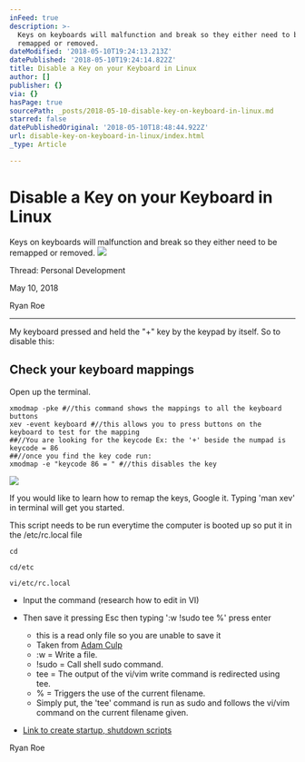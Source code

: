 ```yaml
---
inFeed: true
description: >-
  Keys on keyboards will malfunction and break so they either need to be
  remapped or removed.
dateModified: '2018-05-10T19:24:13.213Z'
datePublished: '2018-05-10T19:24:14.822Z'
title: Disable a Key on your Keyboard in Linux
author: []
publisher: {}
via: {}
hasPage: true
sourcePath: _posts/2018-05-10-disable-key-on-keyboard-in-linux.md
starred: false
datePublishedOriginal: '2018-05-10T18:48:44.922Z'
url: disable-key-on-keyboard-in-linux/index.html
_type: Article

---
```

# Disable a Key on your Keyboard in Linux

Keys on keyboards will malfunction and break so they either need to be remapped or removed.
![](https://the-grid-user-content.s3-us-west-2.amazonaws.com/08d9fb1c-83ef-4696-9fb7-dbfb9de4b4ab.png)

Thread: Personal Development

May 10, 2018

Ryan Roe

---

My keyboard pressed and held the "+" key by the keypad by itself. So to disable this:

## Check your keyboard mappings

Open up the terminal.

    xmodmap -pke #//this command shows the mappings to all the keyboard buttons
    xev -event keyboard #//this allows you to press buttons on the keyboard to test for the mapping
    ##//You are looking for the keycode Ex: the '+' beside the numpad is keycode = 86
    ##//once you find the key code run:
    xmodmap -e "keycode 86 = " #//this disables the key
    

![](https://the-grid-user-content.s3-us-west-2.amazonaws.com/039e21d9-01a6-49da-8e15-fbe276c912ef.png)

If you would like to learn how to remap the keys, Google it. Typing 'man xev' in terminal will get you started.

This script needs to be run everytime the computer is booted up so put it in the /etc/rc.local file

    cd
    
    cd/etc
    
    vi/etc/rc.local

* Input the command (research how to edit in VI)
* Then save it pressing Esc then typing ':w !sudo tee %' press enter
  * this is a read only file so you are unable to save it
  * Taken from [Adam Culp][0]
  * :w = Write a file.
  * !sudo = Call shell sudo command.
  * tee = The output of the vi/vim write command is redirected using tee.
  * % = Triggers the use of the current filename.
  * Simply put, the 'tee' command is run as sudo and follows the vi/vim command on the current filename given.

* [Link to create startup, shutdown scripts][1]

Ryan Roe

[0]: http://www.geekyboy.com/archives/629
[1]: https://ccm.net/faq/3348-execute-a-script-at-startup-and-shutdown-on-ubuntu